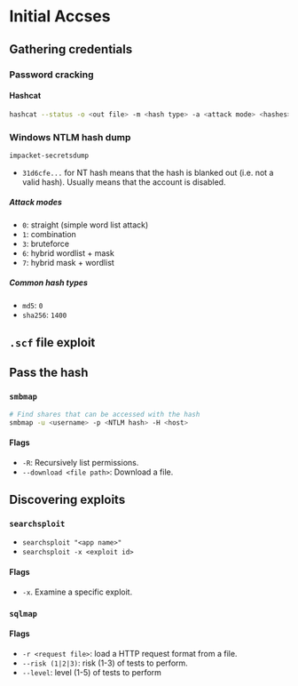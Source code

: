 # Initial Accses

## Gathering credentials

### Password cracking

#### Hashcat

```bash
hashcat --status -o <out file> -m <hash type> -a <attack mode> <hashes>.txt <wordlist>.txt
```

### Windows NTLM hash dump

```bash
impacket-secretsdump
```

- `31d6cfe...` for NT hash means that the hash is blanked out (i.e. not a
  valid hash). Usually means that the account is disabled.

##### Attack modes
- `0`: straight (simple word list attack)
- `1`: combination
- `3`: bruteforce
- `6`: hybrid wordlist + mask
- `7`: hybrid mask + wordlist

##### Common hash types
- `md5`: `0`
- `sha256`: `1400`

## `.scf` file exploit

## Pass the hash

### `smbmap`

```bash
# Find shares that can be accessed with the hash
smbmap -u <username> -p <NTLM hash> -H <host>
```

#### Flags
- `-R`: Recursively list permissions.
- `--download <file path>`: Download a file.

## Discovering exploits

### `searchsploit`
- `searchsploit "<app name>"`
- `searchsploit -x <exploit id>`

#### Flags
- `-x`. Examine a specific exploit.

### `sqlmap`


#### Flags
- `-r <request file>`: load a HTTP request format from a file.
- `--risk (1|2|3)`: risk (1-3) of tests to perform.
- `--level`: level (1-5) of tests to perform